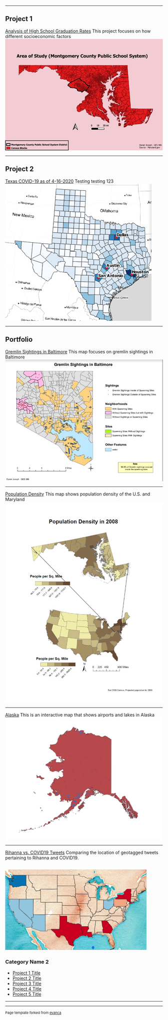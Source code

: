 
---

## Project 1

[Analysis of High School Graduation Rates](mcpss.md)
This project focuses on how different socioeconomic factors 
[<img src="images/AOS2.jpg?raw=true"/>](mcpss.md)

---

## Project 2

[Texas COVID-19 as of 4-16-2020](486_project2.md)
Testing testing 123
[<img src="images/texasimg.png?raw=true"/>](486_project2.md)


---

## Portfolio

[Gremlin Sightings in Baltimore](rowan/gremlin.md)
This map focuses on gremlin sightings in Baltimore
[<img src="images/gremlin.jpg?raw=true"/>](rowan/gremlin.md)

---
[Population Density](rowan/population.md)
This map shows population density of the U.S. and Maryland
[<img src="images/population density.jpg?raw=true"/>](rowan/population.md)

---

[Alaska](webmap.md)
This is an interactive map that shows airports and lakes in Alaska
[<img src="images/alaska.jpg?raw=true"/>](webmap.md)


---

[Rihanna vs. COVID19 Tweets](twitterweb.md)
Comparing the location of geotagged tweets pertaining to Rihanna and COVID19.

[<img src="images/twitterweb.png?raw=true"/>](twitterweb.md)
---

### Category Name 2

- [Project 1 Title](http://example.com/)
- [Project 2 Title](http://example.com/)
- [Project 3 Title](http://example.com/)
- [Project 4 Title](http://example.com/)
- [Project 5 Title](http://example.com/)

---




---
<p style="font-size:11px">Page template forked from <a href="https://github.com/evanca/quick-portfolio">evanca</a></p>
<!-- Remove above link if you don't want to attibute -->

